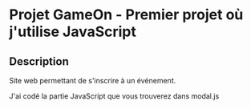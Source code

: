 # Projet GameOn - Premier projet où j'utilise JavaScript

## Description

Site web permettant de s'inscrire à un événement.

J'ai codé la partie JavaScript que vous trouverez dans modal.js
